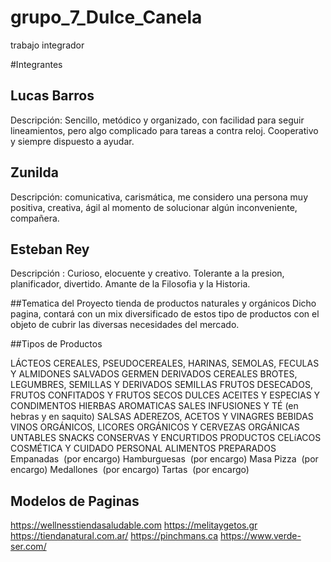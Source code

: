 # grupo_7_Dulce_Canela
trabajo integrador

#Integrantes

## Lucas Barros
 Descripción: Sencillo, metódico y organizado, con facilidad para seguir lineamientos, pero algo complicado para tareas a contra reloj. Cooperativo y siempre dispuesto a ayudar.

 ## Zunilda

 Descripción: comunicativa, carismática, me considero una persona muy positiva, creativa, ágil al momento de solucionar algún inconveniente, compañera.

 ## Esteban Rey
Descripción : Curioso, elocuente y creativo. Tolerante a la presion, planificador, divertido. Amante de la Filosofia y la Historia. 

##Tematica del Proyecto tienda de productos naturales y orgánicos
Dicho pagina, contará con un mix  diversificado de estos
tipo de productos con el objeto de cubrir las diversas necesidades del mercado.
 

##Tipos de Productos

LÁCTEOS
CEREALES, PSEUDOCEREALES, HARINAS, SEMOLAS, FECULAS Y ALMIDONES
SALVADOS
GERMEN
DERIVADOS CEREALES
BROTES, LEGUMBRES, SEMILLAS Y DERIVADOS SEMILLAS
FRUTOS DESECADOS, FRUTOS CONFITADOS Y FRUTOS SECOS
DULCES
ACEITES Y ESPECIAS Y CONDIMENTOS
HIERBAS AROMATICAS
SALES
INFUSIONES Y TÉ (en hebras y en saquito)
SALSAS
ADEREZOS, ACETOS Y VINAGRES
BEBIDAS
VINOS ORGÁNICOS, LICORES ORGÁNICOS Y CERVEZAS ORGÁNICAS
UNTABLES
SNACKS
CONSERVAS Y ENCURTIDOS
PRODUCTOS CELíACOS
COSMÉTICA Y CUIDADO PERSONAL
ALIMENTOS PREPARADOS
 Empanadas  (por encargo)
 Hamburguesas  (por encargo)
 Masa Pizza  (por encargo)
 Medallones  (por encargo)
 Tartas  (por encargo)


## Modelos de Paginas 

 https://wellnesstiendasaludable.com
 https://melitaygetos.gr
 https://tiendanatural.com.ar/
 https://pinchmans.ca 
 https://www.verde-ser.com/

